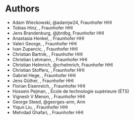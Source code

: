 # Authors

* Adam Wieckowski, @adamjw24, Fraunhofer HHI
* Tobias Hinz, , Fraunhofer HHI
* Jens Brandenburg, @jbrdbg, Fraunhofer HHI
* Anastasia Henkel, , Fraunhofer HHI
* Valeri George, , Fraunhofer HHI
* Ivan Zupancic, , Fraunhofer HHI
* Christian Bartnik, , Fraunhofer HHI
* Christian Lehmann, , Fraunhofer HHI
* Christian Helmrich, @crhelmrich, Fraunhofer HHI
* Christian Stoffers, , Fraunhofer HHI
* Gabriel Hege, , Fraunhofer HHI
* Jens Güther, , Fraunhofer HHI
* Florian Eisenreich, , Fraunhofer HHI
* Hossein Pejman, , École de technologie supérieure (ÉTS)
* Vignesh V Menon, , Fraunhofer HHI
* George Steed, @georges-arm, Arm
* Yiqun Liu, , Fraunhofer HHI
* Mehrdad Ghafari, , Fraunhofer HHI
